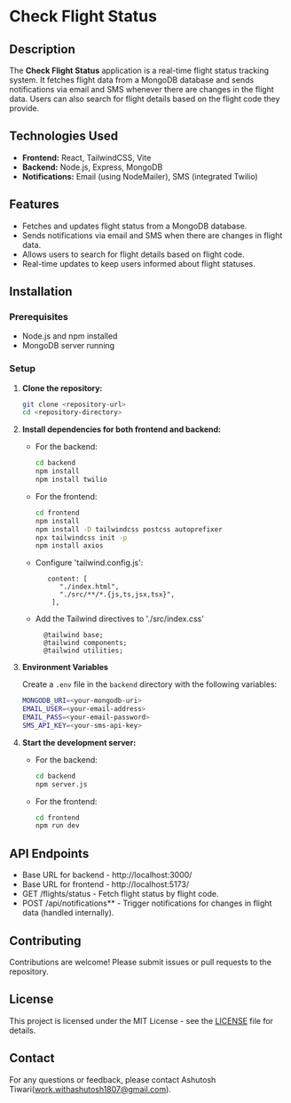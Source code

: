 # Check Flight Status

## Description

The **Check Flight Status** application is a real-time flight status tracking system. It fetches flight data from a MongoDB database and sends notifications via email and SMS whenever there are changes in the flight data. Users can also search for flight details based on the flight code they provide.

## Technologies Used

- **Frontend:** React, TailwindCSS, Vite
- **Backend:** Node.js, Express, MongoDB
- **Notifications:** Email (using NodeMailer), SMS (integrated Twilio)

## Features

- Fetches and updates flight status from a MongoDB database.
- Sends notifications via email and SMS when there are changes in flight data.
- Allows users to search for flight details based on flight code.
- Real-time updates to keep users informed about flight statuses.

## Installation

### Prerequisites

- Node.js and npm installed
- MongoDB server running

### Setup

1. **Clone the repository:**

    ```bash
    git clone <repository-url>
    cd <repository-directory>
    ```

2. **Install dependencies for both frontend and backend:**

    - For the backend:

        ```bash
        cd backend
        npm install
        npm install twilio
        ```

    - For the frontend:

        ```bash
        cd frontend
        npm install
        npm install -D tailwindcss postcss autoprefixer
        npx tailwindcss init -p
        npm install axios
        ```
    - Configure 'tailwind.config.js':
        ```
           content: [
              "./index.html",
              "./src/**/*.{js,ts,jsx,tsx}",
            ],
        ```
    - Add the Tailwind directives to './src/index.css'
        ```
          @tailwind base;
          @tailwind components;
          @tailwind utilities;
        ```
        
3. **Environment Variables**

    Create a `.env` file in the `backend` directory with the following variables:

    ```bash
    MONGODB_URI=<your-mongodb-uri>
    EMAIL_USER=<your-email-address>
    EMAIL_PASS=<your-email-password>
    SMS_API_KEY=<your-sms-api-key>
    ```

4. **Start the development server:**

    - For the backend:

        ```bash
        cd backend
        npm server.js
        ```

    - For the frontend:

        ```bash
        cd frontend
        npm run dev
        ```


## API Endpoints
- Base URL for backend - http://localhost:3000/
- Base URL for frontend - http://localhost:5173/
- GET /flights/status - Fetch flight status by flight code.
- POST /api/notifications** - Trigger notifications for changes in flight data (handled internally).

## Contributing

Contributions are welcome! Please submit issues or pull requests to the repository.

## License

This project is licensed under the MIT License - see the [LICENSE](LICENSE) file for details.

## Contact

For any questions or feedback, please contact Ashutosh Tiwari(work.withashutosh1807@gmail.com).

